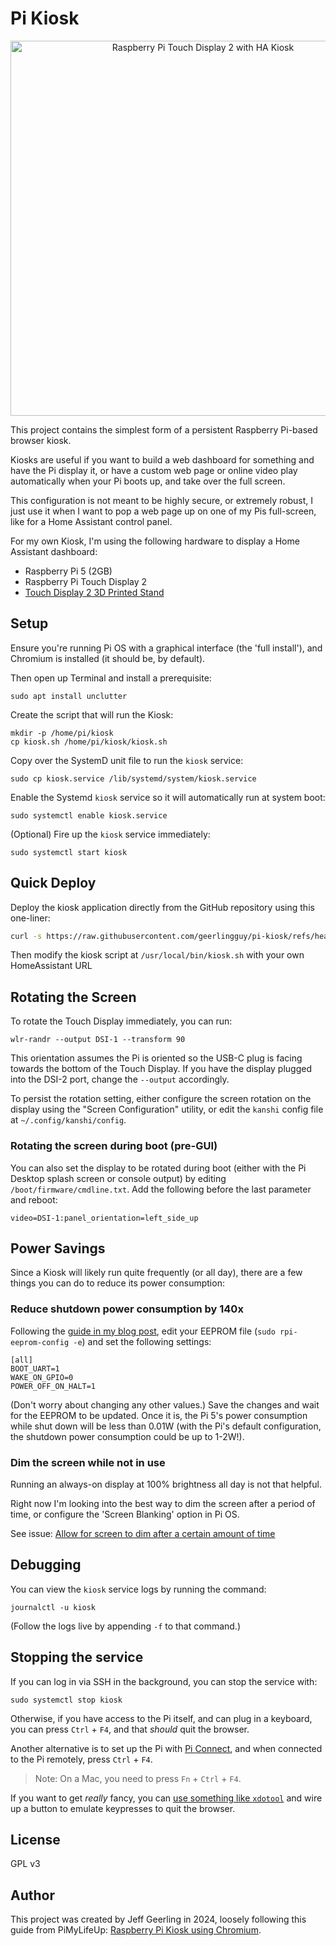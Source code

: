 # Pi Kiosk

<p align="center"><img alt="Raspberry Pi Touch Display 2 with HA Kiosk" src="/resources/pi-touch-display-kiosk.jpeg" height="auto" width="600"></p>

This project contains the simplest form of a persistent Raspberry Pi-based browser kiosk.

Kiosks are useful if you want to build a web dashboard for something and have the Pi display it, or have a custom web page or online video play automatically when your Pi boots up, and take over the full screen.

This configuration is not meant to be highly secure, or extremely robust, I just use it when I want to pop a web page up on one of my Pis full-screen, like for a Home Assistant control panel.

For my own Kiosk, I'm using the following hardware to display a Home Assistant dashboard:

  - Raspberry Pi 5 (2GB)
  - Raspberry Pi Touch Display 2
  - [Touch Display 2 3D Printed Stand](https://www.printables.com/model/1062445-raspberry-pi-touch-display-2-stand)

## Setup

Ensure you're running Pi OS with a graphical interface (the 'full install'), and Chromium is installed (it should be, by default).

Then open up Terminal and install a prerequisite:

```
sudo apt install unclutter
```

Create the script that will run the Kiosk:

```
mkdir -p /home/pi/kiosk
cp kiosk.sh /home/pi/kiosk/kiosk.sh
```

Copy over the SystemD unit file to run the `kiosk` service:

```
sudo cp kiosk.service /lib/systemd/system/kiosk.service
```

Enable the Systemd `kiosk` service so it will automatically run at system boot:

```
sudo systemctl enable kiosk.service
```

(Optional) Fire up the `kiosk` service immediately:

```
sudo systemctl start kiosk
```

## Quick Deploy

Deploy the kiosk application directly from the GitHub repository using this one-liner:

```bash
curl -s https://raw.githubusercontent.com/geerlingguy/pi-kiosk/refs/heads/master/deploy.sh | sudo bash
```
Then modify the kiosk script at `/usr/local/bin/kiosk.sh` with your own HomeAssistant URL

## Rotating the Screen

To rotate the Touch Display immediately, you can run:

```
wlr-randr --output DSI-1 --transform 90
```

This orientation assumes the Pi is oriented so the USB-C plug is facing towards the bottom of the Touch Display. If you have the display plugged into the DSI-2 port, change the `--output` accordingly.

To persist the rotation setting, either configure the screen rotation on the display using the "Screen Configuration" utility, or edit the `kanshi` config file at `~/.config/kanshi/config`.

### Rotating the screen during boot (pre-GUI)

You can also set the display to be rotated during boot (either with the Pi Desktop splash screen or console output) by editing `/boot/firmware/cmdline.txt`. Add the following before the last parameter and reboot:

```
video=DSI-1:panel_orientation=left_side_up
```

## Power Savings

Since a Kiosk will likely run quite frequently (or all day), there are a few things you can do to reduce its power consumption:

### Reduce shutdown power consumption by 140x

Following the [guide in my blog post](https://www.jeffgeerling.com/blog/2023/reducing-raspberry-pi-5s-power-consumption-140x), edit your EEPROM file (`sudo rpi-eeprom-config -e`) and set the following settings:

```
[all]
BOOT_UART=1
WAKE_ON_GPIO=0
POWER_OFF_ON_HALT=1
```

(Don't worry about changing any other values.) Save the changes and wait for the EEPROM to be updated. Once it is, the Pi 5's power consumption while shut down will be less than 0.01W (with the Pi's default configuration, the shutdown power consumption could be up to 1-2W!).

### Dim the screen while not in use

Running an always-on display at 100% brightness all day is not that helpful.

Right now I'm looking into the best way to dim the screen after a period of time, or configure the 'Screen Blanking' option in Pi OS.

See issue: [Allow for screen to dim after a certain amount of time](https://github.com/geerlingguy/pi-kiosk/issues/2)

## Debugging

You can view the `kiosk` service logs by running the command:

```
journalctl -u kiosk
```

(Follow the logs live by appending `-f` to that command.)

## Stopping the service

If you can log in via SSH in the background, you can stop the service with:

```
sudo systemctl stop kiosk
```

Otherwise, if you have access to the Pi itself, and can plug in a keyboard, you can press `Ctrl` + `F4`, and that _should_ quit the browser.

Another alternative is to set up the Pi with [Pi Connect](https://www.raspberrypi.com/documentation/services/connect.html), and when connected to the Pi remotely, press `Ctrl` + `F4`.

> Note: On a Mac, you need to press `Fn` + `Ctrl` + `F4`.

If you want to get _really_ fancy, you can [use something like `xdotool`](https://unix.stackexchange.com/a/703023/16194) and wire up a button to emulate keypresses to quit the browser.

## License

GPL v3

## Author

This project was created by Jeff Geerling in 2024, loosely following this guide from PiMyLifeUp: [Raspberry Pi Kiosk using Chromium](https://pimylifeup.com/raspberry-pi-kiosk/).
